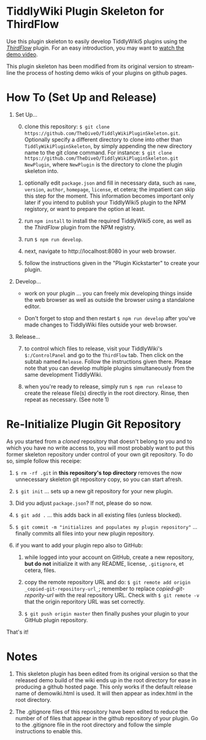 # TiddlyWiki Plugin Skeleton for ThirdFlow

Use this plugin skeleton to easily develop TiddlyWiki5 plugins using the
_[ThirdFlow](https://github.com/TheDiveO/ThirdFlow)_ plugin. For an easy
introduction, you may want to [watch the demo video](https://youtu.be/BFE6PFZ_uWQ).

This plugin skeleton has been modified from its original version to stream-line the
process of hosting demo wikis of your plugins on github pages.

# How To (Set Up and Release)

1. Set Up...

    0. clone this repository:
       `$ git clone https://github.com/TheDiveO/TiddlyWikiPluginSkeleton.git`.
       Optionally specify a different directory to clone into other than
       `TiddlyWikiPluginSkeleton`, by simply appending the new directory name to the
       git clone command. For instance:
       `$ git clone https://github.com/TheDiveO/TiddlyWikiPluginSkeleton.git NewPlugin`,
       where `NewPlugin` is the directory to clone the plugin skeleton into.

    1. optionally edit `package.json` and fill in necessary data, such as `name`,
       `version`, `author`, `homepage`, `license`, et cetera; the impatient can skip
        this step for the moment. This information becomes important only later if
        you intend to publish your TiddlyWiki5 plugin to the NPM registory, or
        want to prepare the option at least.

    2. run `npm install` to install the required TiddlyWiki5 core, as well as the
       _ThirdFlow_ plugin from the NPM registry.

    3. run `$ npm run develop`.

    4. next, navigate to http://localhost:8080 in your web browser.

    5. follow the instructions given in the "Plugin Kickstarter" to create your
      plugin.

2. Develop...

    * work on your plugin ... you can freely mix developing things inside the
      web browser as well as outside the browser using a standalone editor.

    * Don't forget to stop and then restart `$ npm run develop` after you've
      made changes to TiddlyWiki files outside your web browser.

3. Release...

    7. to control which files to release, visit your TiddlyWiki's `$:/ControlPanel`
       and go to the `ThirdFlow` tab. Then click on the subtab named `Release`.
       Follow the instructions given there. Please note that you can develop
       multiple plugins simultaneously from the same development TiddlyWiki.

    8. when you're ready to release, simply run `$ npm run release` to create the
       release file(s) directly in the root directory. Rinse, then repeat as
       necessary. (See note 1)


# Re-Initialize Plugin Git Repository

As you started from a _cloned_ repository that doesn't belong to you and to
which you have no write access to, you will most probably want to put this
former skeleton repository under control of your own git repository. To do
so, simple follow this receipe:

1. `$ rm -rf .git` in **this repository's top directory** removes the now
   unnecessary skeleton git repository copy, so you can start afresh.

2. `$ git init` ... sets up a new git repository for your new plugin.

3. Did you adjust `package.json`? If not, please do so now.

4. `$ git add .` ... this adds back in all existing files (unless blocked).

5. `$ git commit -m "initializes and populates my plugin repository"` ...
   finally commits all files into your new plugin repository.

6. if you want to add your plugin repo also to GitHub:

   1. while logged into your account on GitHub, create a new repository, **but
      do not** initialize it with any README, license, `.gitignore`, et cetera, files.

   2. copy the remote repository URL and do:
      `$ git remote add origin _copied-git-repository-url_`; remember to
      replace _copied-git-repority-url_ with the real repository URL. Check
      with `$ git remote -v` that the origin reporitory URL was set correctly.

   3. `$ git push origin master` then finally pushes your plugin to your GitHub
      plugin repository.

That's it!


# Notes

1. This skeleton plugin has been edited from its original version so that the released 
   demo build of the wiki ends up in the root directory for ease in producing a github 
   hosted page. This only works if the default release name of demowiki.html is used.
   It will then appear as index.html in the root directory.

2. The .gitignore files of this repository have been edited to reduce the number of
   of files that appear in the github repository of your plugin. Go to the .gitignore
   file in the root directory and follow the simple instructions to enable this.
